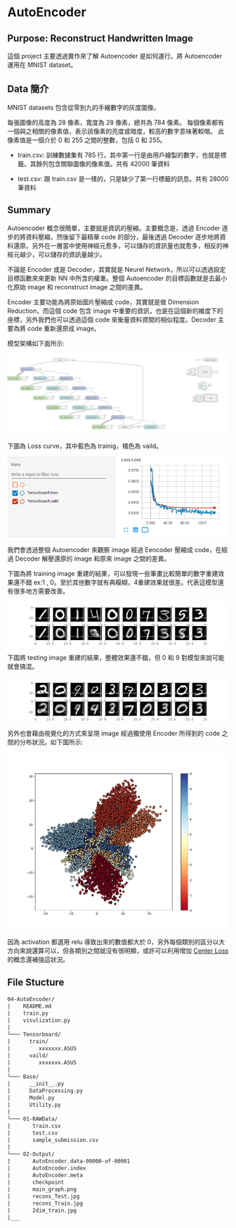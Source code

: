 # AutoEncoder

## Purpose: Reconstruct Handwritten Image

這個 project 主要透過實作來了解 Autoencoder 是如何運行。將 Autoencoder 運用在 MNIST dataset。

## Data 簡介

MNIST datasets 包含從零到九的手繪數字的灰度圖像。

每張圖像的高度為 28 像素，寬度為 28 像素，總共為 784 像素。 每個像素都有一個與之相關的像素值，表示該像素的亮度或暗度，較高的數字意味著較暗。 此像素值是一個介於 0 和 255 之間的整數，包括 0 和 255。

* train.csv: 訓練數據集有 785 行，其中第一行是由用戶繪製的數字，也就是標籤。其餘列包含關聯圖像的像素值。共有 42000 筆資料

* test.csv: 跟 train.csv 是一樣的，只是缺少了第一行標籤的訊息。共有 28000 筆資料

## Summary

Autoencoder 概念很簡單，主要就是資訊的壓縮。主要概念是，透過 Encoder 逐步的將資料壓縮，然後留下最精華 code 的部分，最後透過 Decoder 逐步地將資料還原。另外在一層當中使用神經元愈多，可以儲存的資訊量也就愈多，相反的神經元越少，可以儲存的資訊量越少。

不論是 Encoder 或是 Decoder，其實就是 Neurel Network，所以可以透過設定目標函數來來更新 NN 中所含的權重。整個 Autoencoder 的目標函數就是去最小化原始 image 和 reconstruct image 之間的差異。

Encoder 主要功能為將原始圖片壓縮成 code，其實就是做 Dimension Reduction，而這個 code 包含 image 中重要的資訊，也是在這個新的維度下的座標，另外我們也可以透過這個 code 來衡量資料資間的相似程度。Decoder 主要為將 code 重新還原成 image。

模型架構如下面所示:

![](02-Output/main_graph.png)

下圖為 Loss curve，其中藍色為 trainig，橘色為 vaild。

![](02-Output/Loss_Curve_lr0.0005.png)

我們會透過整個 Autoencoder 來觀察 image 經過 Eencoder 壓縮成 code，在經過 Decoder 解壓還原的 image 和原來 image 之間的差異。

下圖為將 training image 重建的結果，可以發現一些筆畫比較簡單的數字重建效果還不錯 ex:1 , 0。至於其他數字就有典糢糊，4重建效果就很差。代表這模型還有很多地方需要改善。

![](02-Output/recons_Train.jpg)

下圖將 testing image 重建的結果，整體效果還不錯，但 0 和 9 對模型來說可能就會搞混。

![](02-Output/recons_Test.jpg)

另外也會藉由視覺化的方式來呈現 image 經過獨使用 Encoder 所得到的 code 之間的分布狀況。如下圖所示:

![](02-Output/2dim_train.jpg)

因為 activation 都選用 relu 導致出來的數值都大於 0，另外每個類別的區分以大方向來說還算可以，但各類別之間就沒有很明顯，或許可以利用增加 [Center Loss](https://github.com/machineCYC/SideProjects/tree/master/01-CenterLossVisualization) 的概念還補強這狀況。


## File Stucture

```
04-AutoEncoder/
|    README.md
|    train.py
|    visulization.py
|
└─── Tensorboard/
|      train/
|         xxxxxxx.ASUS
|      vaild/
|         xxxxxxx.ASUS
|
└─── Base/
|      __init__.py
|      DataProcessing.py
|      Model.py
|      Utility.py
|
└─── 01-RAWData/
|       train.csv
|       test.csv
|       sample_submission.csv
|
└─── 02-Output/
|       AutoEncoder.data-00000-of-00001
|       AutoEncoder.index
|       AutoEncoder.meta
|       checkpoint
|       main_graph.png
|       recons_Test.jpg
|       recons_Train.jpg
|       2dim_train.jpg
|___
```